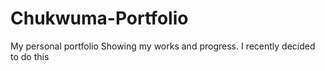 # Chukwuma-Portfolio
My personal portfolio
Showing my works and progress. 
I recently decided to do this 
